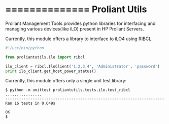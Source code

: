 ==============
Proliant Utils
==============

Proliant Management Tools provides python libraries for interfacing and 
managing various devices(like iLO) present in HP Proliant Servers.

Currently, this module offers a library to interface to iLO4 using RIBCL.

```python
#!/usr/bin/python

from proliantutils.ilo import ribcl

ilo_client = ribcl.IloClient('1.2.3.4', 'Administrator', 'password')
print ilo_client.get_host_power_status()
```

Currently, this module offers only a single unit test library:

```
$ python -m unittest proliantutils.tests.ilo.test_ribcl
................
----------------------------------------------------------------------
Ran 16 tests in 0.649s

OK
$
```

